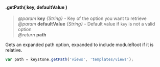 #### .getPath( key, defaultValue )
> *@param* **key** _{String}_  - Key of the option you want to retrieve  
> *@param* **defaultValue** _{String}_  - Default value if `key` is not a valid option   
> _@return_ **path** 

Gets an expanded path option, expanded to include moduleRoot if it is relative.  

```javascript
var path = keystone.getPath('views', 'templates/views');
```
<div class="code-header addGitHubLink" data-file="lib/core/options.js#L206-L218"> &nbsp; </div><pre class=" language-javascript hideCode api"></pre> 
